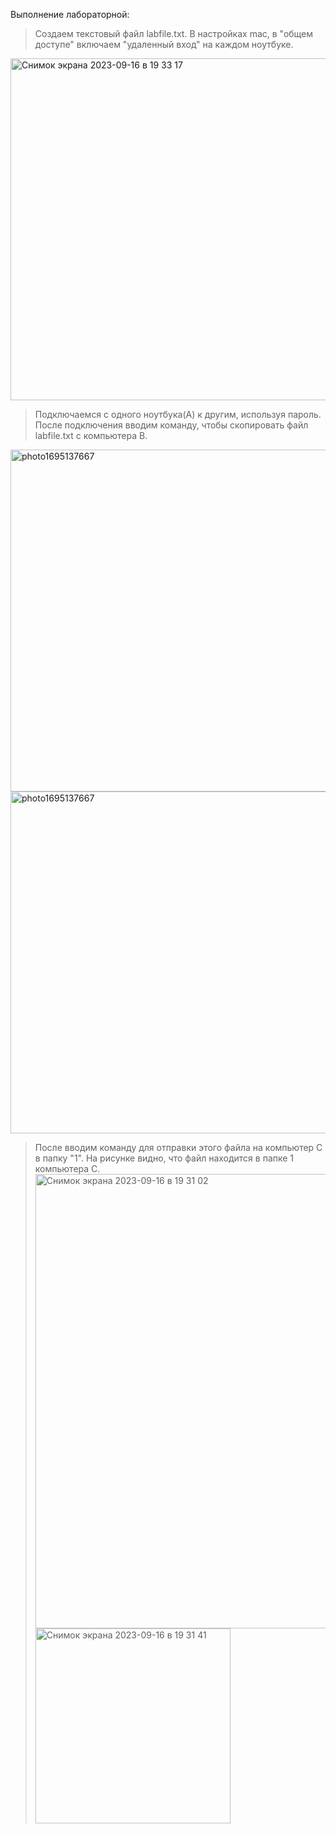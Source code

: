 Выполнение лабораторной:
> Создаем текстовый файл labfile.txt. В настройках mac, в "общем доступе" включаем "удаленный вход" на каждом ноутбуке.
<img width="547" alt="Снимок экрана 2023-09-16 в 19 33 17" src="https://github.com/UlitiM2/group/assets/113083737/836662f8-6c9b-4ccd-bf6b-9223bf1d05fd">

> Подключаемся с одного ноутбука(A) к другим, используя пароль. После подключения вводим команду, чтобы скопировать файл labfile.txt c компьютера B.

<img width="547" alt="photo1695137667" src="https://github.com/UlitiM2/group/assets/113083737/a293832a-9247-4af6-afe6-3b2b0fc97377">
<img width="547" alt="photo1695137667" src="https://github.com/UlitiM2/group/assets/113083737/49e671f4-749d-4965-98ba-ea2980720083">

> После вводим команду для отправки этого файла на компьютер C в папку "1". На рисунке видно, что файл находится в папке 1 компьютера C.
> <img width="727" alt="Снимок экрана 2023-09-16 в 19 31 02" src="https://github.com/UlitiM2/group/assets/113083737/1d5b65f6-48b7-43c2-ba66-805c93ff5b49">
> <img width="312" alt="Снимок экрана 2023-09-16 в 19 31 41" src="https://github.com/UlitiM2/group/assets/113083737/5c7b1709-f31b-47ab-96ab-b460a30936aa">

